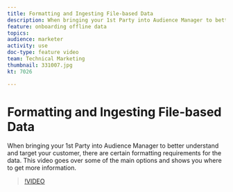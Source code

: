 ```yaml
---
title: Formatting and Ingesting File-based Data
description: When bringing your 1st Party into Audience Manager to better understand and target your customer, there are certain formatting requirements for the data. This video goes over some of the main options and shows you where to get more information.
feature: onboarding offline data
topics: 
audience: marketer
activity: use
doc-type: feature video
team: Technical Marketing
thumbnail: 331007.jpg
kt: 7026

---
```


# Formatting and Ingesting File-based Data

When bringing your 1st Party into Audience Manager to better understand and target your customer, there are certain formatting requirements for the data. This video goes over some of the main options and shows you where to get more information.

>[!VIDEO](https://video.tv.adobe.com/v/331007/?quality=12&learn=on)
